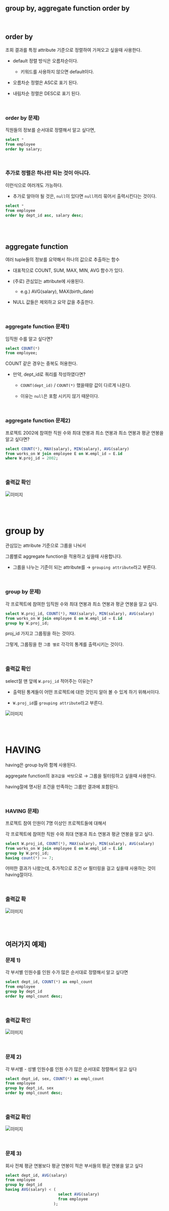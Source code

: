 ## group by, aggregate function order by

<br/>

## order by

조회 결과를 특정 attribute 기준으로 정렬하여 가져오고 싶을때 사용한다.

- default 정렬 방식은 오름차순이다.

    - 키워드를 사용하지 않으면 default이다.

- 오름차순 정렬은 ASC로 표기 된다.

- 내림차순 정렬은 DESC로 표기 된다.

<br/>

### order by 문제)

직원들의 정보를 순서대로 정렬해서 알고 싶다면,

```sql
select *
from employee
order by salary;
```

<br/>

### 추가로 정렬은 하나만 되는 것이 아니다.

이런식으로 여러개도 가능하다.

- 추가로 알아야 될 것은, `null`이 있다면 `null`끼리 묶어서 출력시킨다는 것이다.

```sql
select *
from employee
order by dept_id asc, salary desc;
```

<br/><br/>

## aggregate function

여러 tuple들의 정보를 요약해서 하나의 값으로 추출하는 함수

- 대표적으로 COUNT, SUM, MAX, MIN, AVG 함수가 있다.

- (주로) 관심있는 attribute에 사용된다.

    - e.g.) AVG(salary), MAX(birth_date)

- NULL 값들은 제외하고 요약 값을 추출한다.

<br/>

### aggregate function 문제1)

임직원 수를 알고 싶다면?

```sql
select COUNT(*)
from employee;
```

COUNT 같은 경우는 중복도 허용한다.

- 만약, dept_id로 쿼리를 작성하였다면?

    - `COUNT(dept_id)` / `COUNT(*)` 했을때랑 값이 다르게 나온다.

    - 이유는 `null`은 포함 시키지 않기 때문이다.

<br/>

### aggregate function 문제2)

프로젝트 2002에 참여한 직원 수와 최대 연봉과 최소 연봉과 최소 연봉과 평균 연봉을 알고 싶다면?

```sql
select COUNT(*), MAX(salary), MIN(salary), AVG(salary)
from works_on W join employee E on W.empl_id = E.id
where W.proj_id = 2002;
```

<br/>

### 출력값 확인

![이미지](/programming/img/입문439.PNG)

<br/><br/>

# group by

관심있는 attribute 기준으로 그룹을 나눠서 

그룹별로 aggregate function을 적용하고 싶을때 사용합니다.

- 그룹을 나누는 기준이 되는 attribute를 → `grouping attribute`라고 부른다.

<br/>

### group by 문제)

각 프로젝트에 참여한 임직원 수와 최대 연봉과 최소 연봉과 평균 연봉을 알고 싶다.

```sql
select W.proj_id, COUNT(*), MAX(salary), MIN(salary), AVG(salary)
from works_on W join employee E on W.empl_id = E.id
group by W.proj_id;
```

proj_id 가지고 그룹핑을 하는 것이다.



그렇게, 그룹핑을 한 `그룹 별로` 각각의 통계를 출력시키는 것이다.

<br/>

### 출력값 확인

select절 맨 앞에 `W.proj_id` 적어주는 이유는?

- 출력된 통계들이 어떤 프로젝트에 대한 것인지 알아 볼 수 있게 하기 위해서이다.

- `W.proj_id`를 `grouping attribute`라고 부른다.

![이미지](/programming/img/입문440.PNG)

<br/><br/>

# HAVING

having은 group by와 함께 사용된다.

aggregate function의 `결과값을 바탕`으로 → 그룹을 필터링하고 싶을때 사용한다.

having절에 명시된 조건을 만족하는 그룹만 결과에 포함된다.

<br/>

### HAVING 문제)

프로젝트 참여 인원이 7명 이상인 프로젝트들에 대해서 

각 프로젝트에 참여한 직원 수와 최대 연봉과 최소 연봉과 평균 연봉을 알고 싶다.

```sql
select W.proj_id, COUNT(*), MAX(salary), MIN(salary), AVG(salary)
from works_on W join employee E on W.empl_id = E.id
group by W.proj_id;
having count(*) >= 7;
```

어떠한 결과가 나왔는데, 추가적으로 조건 or 필터링을 걸고 싶을때 사용하는 것이 having절이다.

<br/>

### 출력값 확

![이미지](/programming/img/입문441.PNG)

<br/><br/>

## 여러가지 예제)

### 문제 1)

각 부서별 인원수를 인원 수가 많은 순서대로 정렬해서 알고 싶다면

```sql
select dept_id, COUNT(*) as empl_count
from employee
group by dept_id
order by empl_count desc;
```

<br/>

### 출력값 확인

![이미지](/programming/img/입문442.PNG)

<br/>

### 문제 2)

각 부서별 - 성별 인원수를 인원 수가 많은 순서대로 정렬해서 알고 싶다

```sql
select dept_id, sex, COUNT(*) as empl_count
from employee
group by dept_id, sex
order by empl_count desc;
```

<br/>

### 출력값 확인

![이미지](/programming/img/입문443.PNG)

<br/>

### 문제 3)

회사 전체 평균 연봉보다 평균 연봉이 적은 부서들의 평균 연봉을 알고 싶다

```sql
select dept_id, AVG(salary)
from employee
group by dept_id
having AVG(salary) < (
                       select AVG(salary) 
                       from employee
                     );
```